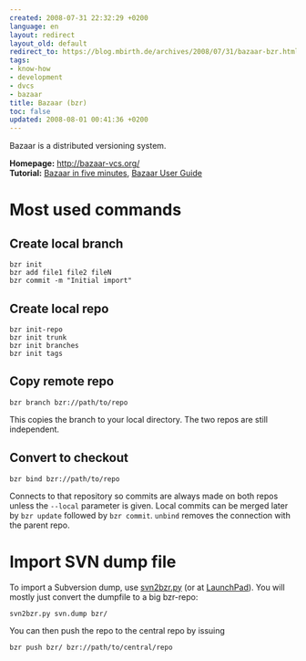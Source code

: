 ```yaml
---
created: 2008-07-31 22:32:29 +0200
language: en
layout: redirect
layout_old: default
redirect_to: https://blog.mbirth.de/archives/2008/07/31/bazaar-bzr.html
tags:
- know-how
- development
- dvcs
- bazaar
title: Bazaar (bzr)
toc: false
updated: 2008-08-01 00:41:36 +0200
---
```


Bazaar is a distributed versioning system.

**Homepage:** <http://bazaar-vcs.org/>  
**Tutorial:** [Bazaar in five minutes](http://doc.bazaar-vcs.org/bzr.dev/en/mini-tutorial/index.html), [Bazaar User Guide](http://doc.bazaar-vcs.org/bzr.dev/en/user-guide/index.html)


Most used commands
==================


Create local branch
-------------------

    bzr init
    bzr add file1 file2 fileN
    bzr commit -m "Initial import"


Create local repo
-----------------

    bzr init-repo
    bzr init trunk
    bzr init branches
    bzr init tags


Copy remote repo
----------------

    bzr branch bzr://path/to/repo

This copies the branch to your local directory. The two repos are still independent.


Convert to checkout
-------------------

    bzr bind bzr://path/to/repo

Connects to that repository so commits are always made on both repos unless the `--local` parameter is given. Local
commits can be merged later by `bzr update` followed by `bzr commit`. `unbind` removes the connection with the
parent repo.


Import SVN dump file
====================

To import a Subversion dump, use [svn2bzr.py](http://bazaar-vcs.org/svn2bzr) (or at [LaunchPad](https://launchpad.net/svn2bzr)).
You will mostly just convert the dumpfile to a big bzr-repo:

    svn2bzr.py svn.dump bzr/

You can then push the repo to the central repo by issuing

    bzr push bzr/ bzr://path/to/central/repo